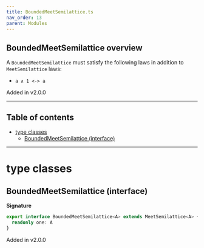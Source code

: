 ```yaml
---
title: BoundedMeetSemilattice.ts
nav_order: 13
parent: Modules
---
```


## BoundedMeetSemilattice overview

A `BoundedMeetSemilattice` must satisfy the following laws in addition to `MeetSemilattice` laws:

- `a ∧ 1 <-> a`

Added in v2.0.0

---

<h2 class="text-delta">Table of contents</h2>

- [type classes](#type-classes)
  - [BoundedMeetSemilattice (interface)](#boundedmeetsemilattice-interface)

---

# type classes

## BoundedMeetSemilattice (interface)

**Signature**

```ts
export interface BoundedMeetSemilattice<A> extends MeetSemilattice<A> {
  readonly one: A
}
```

Added in v2.0.0
